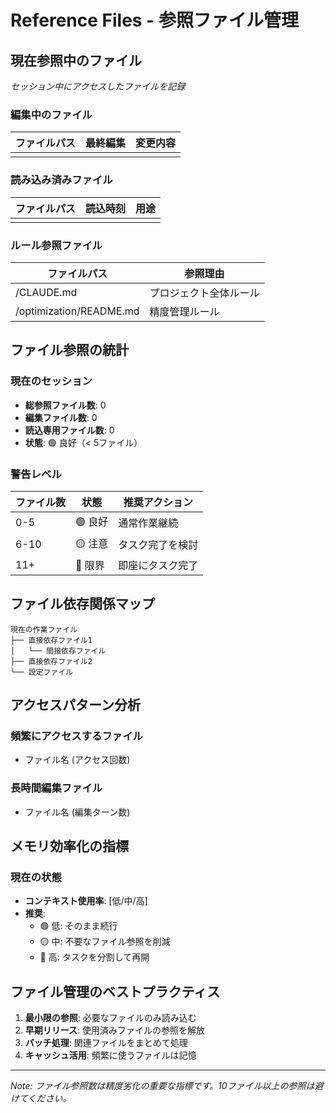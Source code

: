 # Reference Files - 参照ファイル管理

## 現在参照中のファイル
*セッション中にアクセスしたファイルを記録*

### 編集中のファイル
<!-- 現在編集作業を行っているファイル -->
| ファイルパス | 最終編集 | 変更内容 |
|-------------|----------|----------|
| | | |

### 読み込み済みファイル
<!-- 内容を確認済みのファイル -->
| ファイルパス | 読込時刻 | 用途 |
|-------------|----------|------|
| | | |

### ルール参照ファイル
<!-- プロジェクトルールやガイドライン -->
| ファイルパス | 参照理由 |
|-------------|----------|
| /CLAUDE.md | プロジェクト全体ルール |
| /optimization/README.md | 精度管理ルール |

## ファイル参照の統計

### 現在のセッション
- **総参照ファイル数**: 0
- **編集ファイル数**: 0
- **読込専用ファイル数**: 0
- **状態**: 🟢 良好（< 5ファイル）

### 警告レベル
| ファイル数 | 状態 | 推奨アクション |
|-----------|------|---------------|
| 0-5 | 🟢 良好 | 通常作業継続 |
| 6-10 | 🟡 注意 | タスク完了を検討 |
| 11+ | 🔴 限界 | 即座にタスク完了 |

## ファイル依存関係マップ
```
現在の作業ファイル
├── 直接依存ファイル1
│   └── 間接依存ファイル
├── 直接依存ファイル2
└── 設定ファイル
```

## アクセスパターン分析

### 頻繁にアクセスするファイル
<!-- 3回以上アクセスしたファイルをリスト -->
- ファイル名 (アクセス回数)

### 長時間編集ファイル
<!-- 5ターン以上編集が続いているファイル -->
- ファイル名 (編集ターン数)

## メモリ効率化の指標

### 現在の状態
- **コンテキスト使用率**: [低/中/高]
- **推奨**: 
  - 🟢 低: そのまま続行
  - 🟡 中: 不要なファイル参照を削減
  - 🔴 高: タスクを分割して再開

## ファイル管理のベストプラクティス

1. **最小限の参照**: 必要なファイルのみ読み込む
2. **早期リリース**: 使用済みファイルの参照を解放
3. **バッチ処理**: 関連ファイルをまとめて処理
4. **キャッシュ活用**: 頻繁に使うファイルは記憶

---
*Note: ファイル参照数は精度劣化の重要な指標です。10ファイル以上の参照は避けてください。*